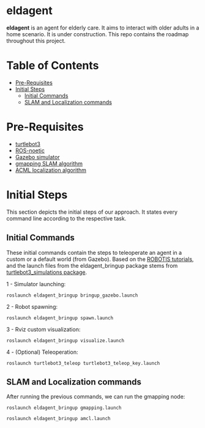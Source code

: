 # eldagent
**eldagent** is an agent for elderly care. It aims to interact with older adults in a home scenario.
It is under construction. This repo contains the roadmap throughout this project.

# Table of Contents
- [Pre-Requisites](#pre-requisites)
- [Initial Steps](#initial-steps)
    * [Initial Commands](#initial-commands)
    * [SLAM and Localization commands](#slam-and-localization-commands)



# Pre-Requisites

- [turtlebot3](https://emanual.robotis.com/docs/en/platform/turtlebot3/overview/)
- [ROS-noetic](http://wiki.ros.org/noetic/Installation)
- [Gazebo simulator](http://gazebosim.org/)
- [gmapping SLAM algorithm](http://wiki.ros.org/gmapping)
- [ACML localization algorithm](http://wiki.ros.org/amcl)



# Initial Steps

This section depicts the initial steps of our approach. It states every command line according to the respective task.

## Initial Commands

These initial commands contain the steps to teleoperate an agent in a custom or a default world (from Gazebo). Based on the [ROBOTIS tutorials](https://emanual.robotis.com/docs/en/platform/turtlebot3/simulation/), and the launch files from the eldagent_bringup package stems from [turtlebot3_simulations package](https://github.com/ROBOTIS-GIT/turtlebot3_simulations/blob/master/turtlebot3_gazebo/launch/turtlebot3_house.launch).  

1 - Simulator launching:  
```
roslaunch eldagent_bringup bringup_gazebo.launch  
```

2 - Robot spawning:
```
roslaunch eldagent_bringup spawn.launch
```

3 - Rviz custom visualization:
```
roslaunch eldagent_bringup visualize.launch
```

4 - (Optional) Teleoperation:
```
roslaunch turtlebot3_teleop turtlebot3_teleop_key.launch
```


## SLAM and Localization commands

After running the previous commands, we can run the gmapping node:
```
roslaunch eldagent_bringup gmapping.launch
```

```
roslaunch eldagent_bringup amcl.launch
```
